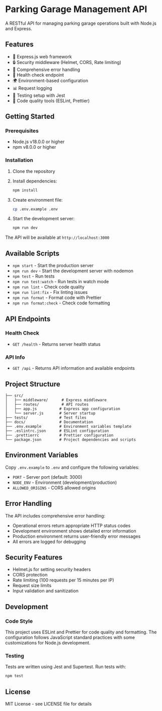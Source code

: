 # Parking Garage Management API

A RESTful API for managing parking garage operations built with Node.js and Express.

## Features

- 🚀 Express.js web framework
- 🔒 Security middleware (Helmet, CORS, Rate limiting)
- 📝 Comprehensive error handling
- 🏥 Health check endpoint
- 🌍 Environment-based configuration
- 📊 Request logging
- 🧪 Testing setup with Jest
- 🎯 Code quality tools (ESLint, Prettier)

## Getting Started

### Prerequisites

- Node.js v18.0.0 or higher
- npm v8.0.0 or higher

### Installation

1. Clone the repository
2. Install dependencies:
   ```bash
   npm install
   ```

3. Create environment file:
   ```bash
   cp .env.example .env
   ```

4. Start the development server:
   ```bash
   npm run dev
   ```

The API will be available at `http://localhost:3000`

## Available Scripts

- `npm start` - Start the production server
- `npm run dev` - Start the development server with nodemon
- `npm test` - Run tests
- `npm run test:watch` - Run tests in watch mode
- `npm run lint` - Check code quality
- `npm run lint:fix` - Fix linting issues
- `npm run format` - Format code with Prettier
- `npm run format:check` - Check code formatting

## API Endpoints

### Health Check
- `GET /health` - Returns server health status

### API Info
- `GET /api` - Returns API information and available endpoints

## Project Structure

```
├── src/
│   ├── middleware/      # Express middleware
│   ├── routes/          # API routes
│   ├── app.js          # Express app configuration
│   └── server.js       # Server startup
├── tests/              # Test files
├── docs/               # Documentation
├── .env.example        # Environment variables template
├── .eslintrc.json      # ESLint configuration
├── .prettierrc         # Prettier configuration
└── package.json        # Project dependencies and scripts
```

## Environment Variables

Copy `.env.example` to `.env` and configure the following variables:

- `PORT` - Server port (default: 3000)
- `NODE_ENV` - Environment (development/production)
- `ALLOWED_ORIGINS` - CORS allowed origins

## Error Handling

The API includes comprehensive error handling:

- Operational errors return appropriate HTTP status codes
- Development environment shows detailed error information
- Production environment returns user-friendly error messages
- All errors are logged for debugging

## Security Features

- Helmet.js for setting security headers
- CORS protection
- Rate limiting (100 requests per 15 minutes per IP)
- Request size limits
- Input validation and sanitization

## Development

### Code Style

This project uses ESLint and Prettier for code quality and formatting. The configuration follows JavaScript standard practices with some customizations for Node.js development.

### Testing

Tests are written using Jest and Supertest. Run tests with:

```bash
npm test
```

## License

MIT License - see LICENSE file for details